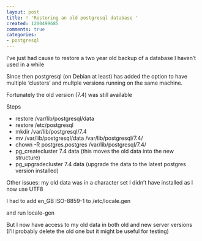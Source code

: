 ```yaml
---
layout: post
title: ! 'Restoring an old postgresql database '
created: 1200499685
comments: true
categories:
- postgresql
---
```

I’ve just had cause to restore a two year old backup of a database I haven’t used in a while
<div class="post-entry">
<p>
Since then postgresql (on Debian at least) has added the option to
have multiple ‘clusters’ and multple versions running on the same
machine.
</p>
<p>
Fortunately the old version (7.4) was still available<br />
</p>
<p>
Steps
</p>
<ul>
	<li>restore /var/lib/postgresql/data</li>
	<li>restore /etc/postgresql</li>
	<li>mkdir /var/lib/postgresql/7.4</li>
	<li>mv /var/lib/postgresql/data /var/lib/postgresql/7.4/</li>
	<li>chown -R postgres.postgres  /var/lib/postgresql/7.4/</li>
	<li>pg_createcluster 7.4 data (this moves the old data into the new structure)</li>
	<li>pg_upgradecluster 7.4 data (upgrade the data to the latest postgres version installed)</li>
</ul>
<p>
Other issues: my old data was in a character set I didn’t have installed as I now use UTF8
</p>
<p>
I had to add en_GB ISO-8859-1 to /etc/locale.gen
</p>
<p>
and run locale-gen
</p>
<p>
But I now have access to my old data in both old and new server
versions (I’ll probably delete the old one but it might be useful for
testing)
</p>
</div>
